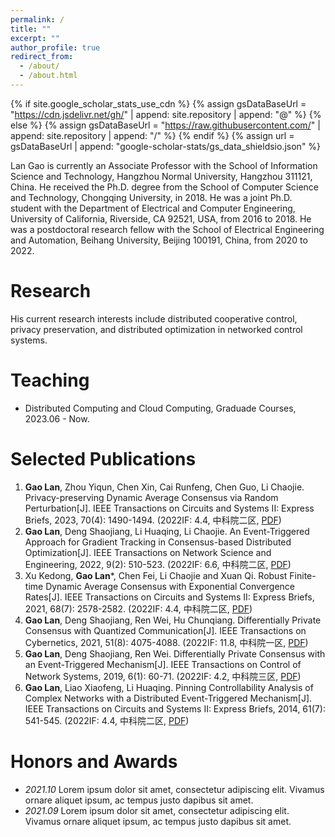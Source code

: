 ```yaml
---
permalink: /
title: ""
excerpt: ""
author_profile: true
redirect_from: 
  - /about/
  - /about.html
---
```


{% if site.google_scholar_stats_use_cdn %}
{% assign gsDataBaseUrl = "https://cdn.jsdelivr.net/gh/" | append: site.repository | append: "@" %}
{% else %}
{% assign gsDataBaseUrl = "https://raw.githubusercontent.com/" | append: site.repository | append: "/" %}
{% endif %}
{% assign url = gsDataBaseUrl | append: "google-scholar-stats/gs_data_shieldsio.json" %}

<span class='anchor' id='about-me'></span>

Lan Gao is currently an Associate Professor with the School of Information Science and Technology, Hangzhou Normal University, Hangzhou 311121, China. He received the Ph.D. degree from the School of Computer Science and Technology, Chongqing University, in 2018. He was a joint Ph.D. student with the Department of Electrical and Computer Engineering, University of California, Riverside, CA 92521, USA, from 2016 to 2018. He was a postdoctoral research fellow with the School of Electrical Engineering and Automation, Beihang University, Beijing 100191, China, from 2020 to 2022.

<!--
# News
- *2022.02*: &nbsp;🎉🎉 Lorem ipsum dolor sit amet, consectetur adipiscing elit. Vivamus ornare aliquet ipsum, ac tempus justo dapibus sit amet. 
- *2022.02*: &nbsp;🎉🎉 Lorem ipsum dolor sit amet, consectetur adipiscing elit. Vivamus ornare aliquet ipsum, ac tempus justo dapibus sit amet. 
-->

# Research
His current research interests include distributed cooperative control, privacy preservation, and distributed optimization in networked control systems.

# Teaching
- Distributed Computing and Cloud Computing, Graduade Courses, 2023.06 - Now.  

# Selected Publications 
1. **Gao Lan**, Zhou Yiqun, Chen Xin, Cai Runfeng, Chen Guo, Li Chaojie. Privacy-preserving Dynamic Average Consensus via Random Perturbation[J]. IEEE Transactions on Circuits and Systems II: Express Briefs, 2023, 70(4): 1490-1494. (2022IF: 4.4, 中科院二区, [PDF](http://langaouc.github.io/files/TCAS-II-2023.pdf))
1. **Gao Lan**, Deng Shaojiang, Li Huaqing, Li Chaojie. An Event-Triggered Approach for Gradient Tracking in Consensus-based Distributed Optimization[J]. IEEE Transactions on Network Science and Engineering, 2022, 9(2): 510-523. (2022IF: 6.6, 中科院二区, [PDF](http://langaouc.github.io/files/TNSE.pdf))
1. Xu Kedong, **Gao Lan**\*, Chen Fei, Li Chaojie and Xuan Qi. Robust Finite-time Dynamic Average Consensus with Exponential Convergence Rates[J]. IEEE Transactions on Circuits and Systems II: Express Briefs, 2021, 68(7): 2578-2582. (2022IF: 4.4, 中科院二区, [PDF](http://langaouc.github.io/files/TCAS-II-2021.pdf))
1. **Gao Lan**, Deng Shaojiang, Ren Wei, Hu Chunqiang. Differentially Private Consensus with Quantized Communication[J]. IEEE Transactions on Cybernetics, 2021, 51(8): 4075-4088. (2022IF: 11.8, 中科院一区, [PDF](http://langaouc.github.io/files/TCYB.pdf))
1. **Gao Lan**, Deng Shaojiang, Ren Wei. Differentially Private Consensus with an Event-Triggered Mechanism[J]. IEEE Transactions on Control of Network Systems, 2019, 6(1): 60-71. (2022IF: 4.2, 中科院三区, [PDF](http://langaouc.github.io/files/TCNS.pdf))
1. **Gao Lan**, Liao Xiaofeng, Li Huaqing. Pinning Controllability Analysis of Complex Networks with a Distributed Event-Triggered Mechanism[J]. IEEE Transactions on Circuits and Systems II: Express Briefs, 2014, 61(7): 541-545. (2022IF: 4.4, 中科院二区, [PDF](http://langaouc.github.io/files/TCAS-II.pdf))

# Honors and Awards
- *2021.10* Lorem ipsum dolor sit amet, consectetur adipiscing elit. Vivamus ornare aliquet ipsum, ac tempus justo dapibus sit amet. 
- *2021.09* Lorem ipsum dolor sit amet, consectetur adipiscing elit. Vivamus ornare aliquet ipsum, ac tempus justo dapibus sit amet.

<!--
# Invited Talks
- *2021.06*, Lorem ipsum dolor sit amet, consectetur adipiscing elit. Vivamus ornare aliquet ipsum, ac tempus justo dapibus sit amet. 
- *2021.03*, Lorem ipsum dolor sit amet, consectetur adipiscing elit. Vivamus ornare aliquet ipsum, ac tempus justo dapibus sit amet. 
-->
